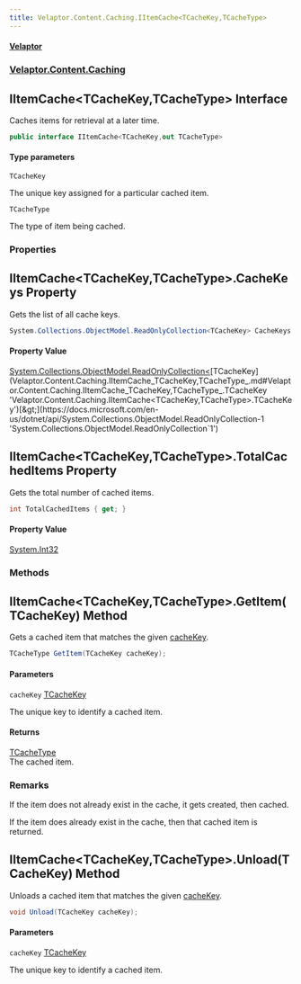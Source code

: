 ```yaml
---
title: Velaptor.Content.Caching.IItemCache<TCacheKey,TCacheType>
---
```


#### [Velaptor](Namespaces.md 'Velaptor Namespaces')
### [Velaptor.Content.Caching](Velaptor.Content.Caching.md 'Velaptor.Content.Caching')

## IItemCache&lt;TCacheKey,TCacheType&gt; Interface

Caches items for retrieval at a later time.

```csharp
public interface IItemCache<TCacheKey,out TCacheType>
```
#### Type parameters

<a name='Velaptor.Content.Caching.IItemCache<TCacheKey,TCacheType>.TCacheKey'></a>

`TCacheKey`

The unique key assigned for a particular cached item.

<a name='Velaptor.Content.Caching.IItemCache<TCacheKey,TCacheType>.TCacheType'></a>

`TCacheType`

The type of item being cached.
### Properties

<a name='Velaptor.Content.Caching.IItemCache<TCacheKey,TCacheType>.CacheKeys'></a>

## IItemCache&lt;TCacheKey,TCacheType&gt;.CacheKeys Property

Gets the list of all cache keys.

```csharp
System.Collections.ObjectModel.ReadOnlyCollection<TCacheKey> CacheKeys { get; }
```

#### Property Value
[System.Collections.ObjectModel.ReadOnlyCollection&lt;](https://docs.microsoft.com/en-us/dotnet/api/System.Collections.ObjectModel.ReadOnlyCollection-1 'System.Collections.ObjectModel.ReadOnlyCollection`1')[TCacheKey](Velaptor.Content.Caching.IItemCache_TCacheKey,TCacheType_.md#Velaptor.Content.Caching.IItemCache_TCacheKey,TCacheType_.TCacheKey 'Velaptor.Content.Caching.IItemCache<TCacheKey,TCacheType>.TCacheKey')[&gt;](https://docs.microsoft.com/en-us/dotnet/api/System.Collections.ObjectModel.ReadOnlyCollection-1 'System.Collections.ObjectModel.ReadOnlyCollection`1')

<a name='Velaptor.Content.Caching.IItemCache<TCacheKey,TCacheType>.TotalCachedItems'></a>

## IItemCache&lt;TCacheKey,TCacheType&gt;.TotalCachedItems Property

Gets the total number of cached items.

```csharp
int TotalCachedItems { get; }
```

#### Property Value
[System.Int32](https://docs.microsoft.com/en-us/dotnet/api/System.Int32 'System.Int32')
### Methods

<a name='Velaptor.Content.Caching.IItemCache<TCacheKey,TCacheType>.GetItem(TCacheKey)'></a>

## IItemCache&lt;TCacheKey,TCacheType&gt;.GetItem(TCacheKey) Method

Gets a cached item that matches the given [cacheKey](Velaptor.Content.Caching.IItemCache_TCacheKey,TCacheType_.md#Velaptor.Content.Caching.IItemCache_TCacheKey,TCacheType_.GetItem(TCacheKey).cacheKey 'Velaptor.Content.Caching.IItemCache<TCacheKey,TCacheType>.GetItem(TCacheKey).cacheKey').

```csharp
TCacheType GetItem(TCacheKey cacheKey);
```
#### Parameters

<a name='Velaptor.Content.Caching.IItemCache<TCacheKey,TCacheType>.GetItem(TCacheKey).cacheKey'></a>

`cacheKey` [TCacheKey](Velaptor.Content.Caching.IItemCache_TCacheKey,TCacheType_.md#Velaptor.Content.Caching.IItemCache_TCacheKey,TCacheType_.TCacheKey 'Velaptor.Content.Caching.IItemCache<TCacheKey,TCacheType>.TCacheKey')

The unique key to identify a cached item.

#### Returns
[TCacheType](Velaptor.Content.Caching.IItemCache_TCacheKey,TCacheType_.md#Velaptor.Content.Caching.IItemCache_TCacheKey,TCacheType_.TCacheType 'Velaptor.Content.Caching.IItemCache<TCacheKey,TCacheType>.TCacheType')  
The cached item.

### Remarks
  
If the item does not already exist in the cache, it gets created, then cached.  
  
If the item does already exist in the cache, then that cached item is returned.

<a name='Velaptor.Content.Caching.IItemCache<TCacheKey,TCacheType>.Unload(TCacheKey)'></a>

## IItemCache&lt;TCacheKey,TCacheType&gt;.Unload(TCacheKey) Method

Unloads a cached item that matches the given [cacheKey](Velaptor.Content.Caching.IItemCache_TCacheKey,TCacheType_.md#Velaptor.Content.Caching.IItemCache_TCacheKey,TCacheType_.Unload(TCacheKey).cacheKey 'Velaptor.Content.Caching.IItemCache<TCacheKey,TCacheType>.Unload(TCacheKey).cacheKey').

```csharp
void Unload(TCacheKey cacheKey);
```
#### Parameters

<a name='Velaptor.Content.Caching.IItemCache<TCacheKey,TCacheType>.Unload(TCacheKey).cacheKey'></a>

`cacheKey` [TCacheKey](Velaptor.Content.Caching.IItemCache_TCacheKey,TCacheType_.md#Velaptor.Content.Caching.IItemCache_TCacheKey,TCacheType_.TCacheKey 'Velaptor.Content.Caching.IItemCache<TCacheKey,TCacheType>.TCacheKey')

The unique key to identify a cached item.